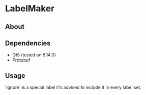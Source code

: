 # LabelMaker  

## About  

## Dependencies  
* Qt5 (tested on 5.14.0)
* Protobuf

## Usage
'ignore' is a special label it's advised to include it in every label set.